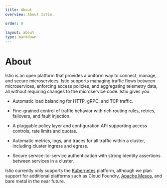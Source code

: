 ```yaml
---
title: About
overview: About Istio.

order: 0

layout: about
type: markdown
---
```


# About

Istio is an open platform that provides a uniform way to connect, manage,
and secure microservices. Istio supports managing traffic flows between
microservices, enforcing access policies, and aggregating telemetry data,
all without requiring changes to the microservice code. Istio gives you:

- Automatic load balancing for HTTP, gRPC, and TCP traffic.

- Fine-grained control of traffic behavior with rich routing rules,
retries, failovers, and fault injection.

- A pluggable policy layer and configuration API supporting access controls,
rate limits and quotas.

- Automatic metrics, logs, and traces for all traffic within a cluster,
including cluster ingress and egress.

- Secure service-to-service authentication with strong identity assertions
between services in a cluster.

Istio currently only supports the [Kubernetes](https://kubernetes.io) platform, although we plan support
for additional platforms such as Cloud Foundry, [Apache Mesos](http://mesos.apache.org/), and bare metal in the near future.
